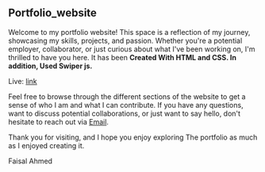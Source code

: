 ## Portfolio_website

Welcome to my portfolio website! This space is a reflection of my journey, showcasing my skills, projects, and passion. Whether you're a potential employer, collaborator, or just curious about what I've been working on, I'm thrilled to have you here.
It has been **Created With HTML and CSS. In addition, Used Swiper js.**

Live: [link](https://faisal-ahmed-dev.github.io/Portfolio_website/)

Feel free to browse through the different sections of the website to get a sense of who I am and what I can contribute. If you have any questions, want to discuss potential collaborations, or just want to say hello, don't hesitate to reach out via [Email](mailto:faisalksabd999@gmail.com).

Thank you for visiting, and I hope you enjoy exploring The portfolio as much as I enjoyed creating it.

Faisal Ahmed



